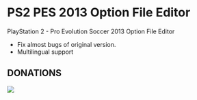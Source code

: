 PS2 PES 2013 Option File Editor
===============================

PlayStation 2 - Pro Evolution Soccer 2013 Option File Editor

- Fix almost bugs of original version.
- Multilingual support

DONATIONS
---------

[![](https://www.paypalobjects.com/en_US/i/btn/btn_donate_LG.gif)](https://www.paypal.com/cgi-bin/webscr?cmd=_s-xclick&hosted_button_id=46LYJ44VJXAB6)
